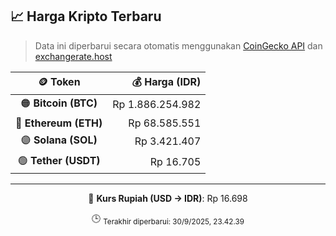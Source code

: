 

<!-- HARGA_KRIPTO -->
## 📈 Harga Kripto Terbaru

> Data ini diperbarui secara otomatis menggunakan [CoinGecko API](https://www.coingecko.com/) dan [exchangerate.host](https://exchangerate.host/)

<div align="center">

| 🪙 Token | 💰 Harga (IDR) |
|:------:|---------------:|
| 🟠 **Bitcoin (BTC)**   | Rp 1.886.254.982 |
| 🔵 **Ethereum (ETH)**  | Rp 68.585.551 |
| 🟣 **Solana (SOL)**    | Rp 3.421.407 |
| 🟢 **Tether (USDT)**   | Rp 16.705 |

---

💱 **Kurs Rupiah (USD → IDR)**: Rp 16.698

🕒 <sub>Terakhir diperbarui: 30/9/2025, 23.42.39</sub>

</div>
<!-- /HARGA_KRIPTO -->